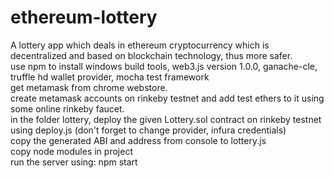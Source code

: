 # ethereum-lottery
A lottery app which deals in ethereum cryptocurrency which is decentralized and based on blockchain technology, thus more safer.<br>
use npm to install windows build tools, web3.js version 1.0.0, ganache-cle, truffle hd wallet provider, mocha test framework<br>
get metamask from chrome webstore.<br>
create metamask accounts on rinkeby testnet and add test ethers to it using some online rinkeby faucet.<br>
in the folder lottery, deploy the given Lottery.sol contract on rinkeby testnet using deploy.js (don't forget to change provider, infura credentials)<br>
copy the generated ABI and address from console to lottery.js<br>
copy node modules in project<br>
run the server using: npm start


